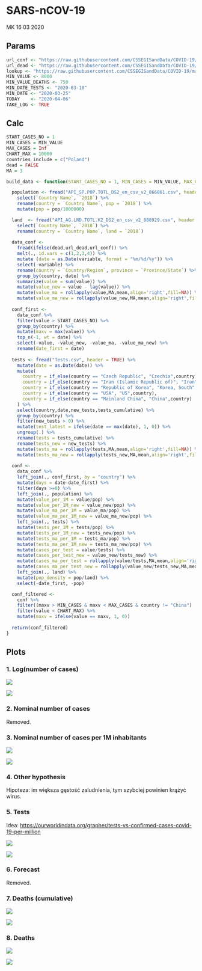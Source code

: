 SARS-nCOV-19
================
MK
16 03 2020

## Params

``` r
url_conf <- "https://raw.githubusercontent.com/CSSEGISandData/COVID-19/master/csse_covid_19_data/csse_covid_19_time_series/time_series_covid19_confirmed_global.csv"
url_dead <- "https://raw.githubusercontent.com/CSSEGISandData/COVID-19/master/csse_covid_19_data/csse_covid_19_time_series/time_series_covid19_deaths_global.csv"
lookup <- "https://raw.githubusercontent.com/CSSEGISandData/COVID-19/master/csse_covid_19_data/UID_ISO_FIPS_LookUp_Table.csv"
MIN_VALUE <- 8000
MIN_VALUE_DEATHS <- 750
MIN_DATE_TESTS <- "2020-03-10"
MIN_DATE <- "2020-03-25"
TODAY    <- "2020-04-06"
TAKE_LOG <- TRUE
```

## Calc

``` r
START_CASES_NO = 1
MIN_CASES = MIN_VALUE
MAX_CASES = Inf
CHART_MAX = 10000
countries_include = c("Poland")
dead = FALSE
MA = 3

build_data <- function(START_CASES_NO = 1, MIN_CASES = MIN_VALUE, MAX_CASES = Inf, CHART_MAX = 10000, countries_include = c("Poland"), dead=FALSE, cumulative = TRUE, MA = 3){

  population <- fread("API_SP.POP.TOTL_DS2_en_csv_v2_866861.csv", header = TRUE) %>% 
    select(`Country Name`, `2018`) %>% 
    rename(country = `Country Name`, pop = `2018`) %>%
    mutate(pop = pop/1000000)

  land  <- fread("API_AG.LND.TOTL.K2_DS2_en_csv_v2_888929.csv", header = TRUE) %>% 
    select(`Country Name`, `2018`) %>% 
    rename(country = `Country Name`, land = `2018`)
  
  data_conf <- 
    fread(ifelse(dead,url_dead,url_conf)) %>% 
    melt(., id.vars = c(1,2,3,4)) %>% 
    mutate (date = as.Date(variable, format = "%m/%d/%y")) %>% 
    select(-variable) %>% 
    rename(country = `Country/Region`, province = `Province/State`) %>% 
    group_by(country, date) %>% 
    summarize(value = sum(value)) %>%
    mutate(value_new = value - lag(value)) %>%
    mutate(value_ma = rollapply(value,MA,mean,align='right',fill=NA)) %>%
    mutate(value_ma_new = rollapply(value_new,MA,mean,align='right',fill=NA))
  
  conf_first <- 
    data_conf %>% 
    filter(value > START_CASES_NO) %>% 
    group_by(country) %>% 
    mutate(maxv = max(value)) %>% 
    top_n(-1, wt = date) %>% 
    select(-value, -value_new, -value_ma, -value_ma_new) %>% 
    rename(date_first = date)
  
  tests <- fread("Tests.csv", header = TRUE) %>%
    mutate(date = as.Date(date)) %>%
    mutate(
      country = if_else(country == "Czech Republic", "Czechia",country),
      country = if_else(country == "Iran (Islamic Republic of)", "Iran",country),
      country = if_else(country == "Republic of Korea", "Korea, South",country),
      country = if_else(country == "USA", "US",country),
      country = if_else(country == "Mainland China", "China",country)
    ) %>%
    select(country,date,new_tests,tests_cumulative) %>%
    group_by(country) %>%
    filter(new_tests > 0) %>%
    mutate(test_latest = ifelse(date == max(date), 1, 0)) %>%
    ungroup(.) %>%
    rename(tests = tests_cumulative) %>%
    rename(tests_new = new_tests) %>%
    mutate(tests_ma = rollapply(tests,MA,mean,align='right',fill=NA)) %>%
    mutate(tests_ma_new = rollapply(tests_new,MA,mean,align='right',fill=NA))
  
  conf <- 
    data_conf %>% 
    left_join(., conf_first, by = "country") %>% 
    mutate(days = date-date_first) %>% 
    filter(days >=0) %>% 
    left_join(., population) %>% 
    mutate(value_per_1M = value/pop) %>%
    mutate(value_per_1M_new = value_new/pop) %>%
    mutate(value_ma_per_1M = value_ma/pop) %>%
    mutate(value_ma_per_1M_new = value_ma_new/pop) %>%
    left_join(., tests) %>%
    mutate(tests_per_1M = tests/pop) %>%
    mutate(tests_per_1M_new = tests_new/pop) %>%
    mutate(tests_ma_per_1M = tests_ma/pop) %>%
    mutate(tests_ma_per_1M_new = tests_ma_new/pop) %>%
    mutate(cases_per_test = value/tests) %>%
    mutate(cases_per_test_new = value_new/tests_new) %>%    
    mutate(cases_ma_per_test = rollapply(value/tests,MA,mean,align='right',fill=NA)) %>%
    mutate(cases_ma_per_test_new = rollapply(value_new/tests_new,MA,mean,align='right',fill=NA) ) %>%        
    left_join(., land) %>%
    mutate(pop_density = pop/land) %>%
    select(-date_first, -pop)

  conf_filtered <- 
    conf %>% 
    filter((maxv > MIN_CASES & maxv < MAX_CASES & country != "China") | country %in% countries_include) %>%
    filter(value < CHART_MAX) %>%
    mutate(maxv = ifelse(value == maxv, 1, 0))
  
  return(conf_filtered)
}
```

## Plots

### 1\. Log(number of cases)

![](main_files/figure-gfm/unnamed-chunk-3-1.png)<!-- -->

![](main_files/figure-gfm/unnamed-chunk-4-1.png)<!-- -->

### 2\. Nominal number of cases

Removed.

### 3\. Nominal number of cases per 1M inhabitants

![](main_files/figure-gfm/unnamed-chunk-7-1.png)<!-- -->

![](main_files/figure-gfm/unnamed-chunk-8-1.png)<!-- -->

### 4\. Other hypothesis

Hipoteza: im większa gęstość zaludnienia, tym szybciej powinien krążyć
wirus.

### 5\. Tests

Idea:
<https://ourworldindata.org/grapher/tests-vs-confirmed-cases-covid-19-per-million>

![](main_files/figure-gfm/unnamed-chunk-10-1.png)<!-- -->

![](main_files/figure-gfm/unnamed-chunk-11-1.png)<!-- -->

### 6\. Forecast

Removed.

### 7\. Deaths (cumulative)

![](main_files/figure-gfm/unnamed-chunk-13-1.png)<!-- -->

![](main_files/figure-gfm/unnamed-chunk-14-1.png)<!-- -->

### 8\. Deaths

![](main_files/figure-gfm/unnamed-chunk-15-1.png)<!-- -->

![](main_files/figure-gfm/unnamed-chunk-16-1.png)<!-- -->
